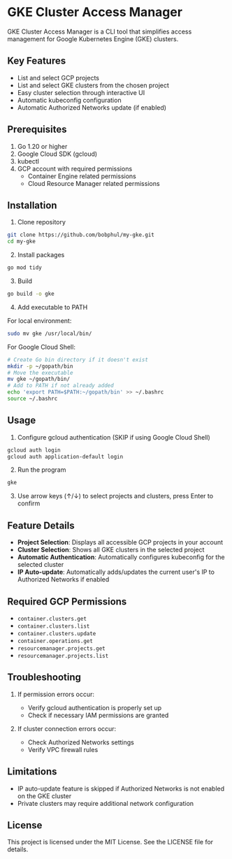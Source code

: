 # GKE Cluster Access Manager

GKE Cluster Access Manager is a CLI tool that simplifies access management for Google Kubernetes Engine (GKE) clusters.

## Key Features

- List and select GCP projects
- List and select GKE clusters from the chosen project
- Easy cluster selection through interactive UI
- Automatic kubeconfig configuration
- Automatic Authorized Networks update (if enabled)

## Prerequisites

1. Go 1.20 or higher
2. Google Cloud SDK (gcloud)
3. kubectl
4. GCP account with required permissions
   - Container Engine related permissions
   - Cloud Resource Manager related permissions

## Installation

1. Clone repository
```bash
git clone https://github.com/bobphul/my-gke.git
cd my-gke
```

2. Install packages
```bash
go mod tidy
```

3. Build
```bash
go build -o gke
```

4. Add executable to PATH
   
For local environment:
```bash
sudo mv gke /usr/local/bin/
```

For Google Cloud Shell:
```bash
# Create Go bin directory if it doesn't exist
mkdir -p ~/gopath/bin
# Move the executable
mv gke ~/gopath/bin/
# Add to PATH if not already added
echo 'export PATH=$PATH:~/gopath/bin' >> ~/.bashrc
source ~/.bashrc
```

## Usage
1. Configure gcloud authentication (SKIP if using Google Cloud Shell)
```bash
gcloud auth login
gcloud auth application-default login
```

2. Run the program
```bash
gke
```

3. Use arrow keys (↑/↓) to select projects and clusters, press Enter to confirm

## Feature Details

- **Project Selection**: Displays all accessible GCP projects in your account
- **Cluster Selection**: Shows all GKE clusters in the selected project
- **Automatic Authentication**: Automatically configures kubeconfig for the selected cluster
- **IP Auto-update**: Automatically adds/updates the current user's IP to Authorized Networks if enabled

## Required GCP Permissions

- `container.clusters.get`
- `container.clusters.list`
- `container.clusters.update`
- `container.operations.get`
- `resourcemanager.projects.get`
- `resourcemanager.projects.list`

## Troubleshooting

1. If permission errors occur:
   - Verify gcloud authentication is properly set up
   - Check if necessary IAM permissions are granted

2. If cluster connection errors occur:
   - Check Authorized Networks settings
   - Verify VPC firewall rules

## Limitations

- IP auto-update feature is skipped if Authorized Networks is not enabled on the GKE cluster
- Private clusters may require additional network configuration

## License

This project is licensed under the MIT License. See the LICENSE file for details.
